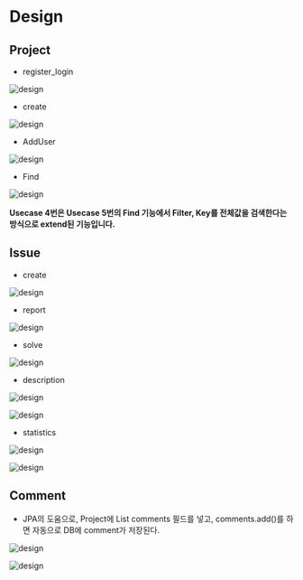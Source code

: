 #   Design
##  Project

+  register_login

![design](./resources/register_login.jpg)

+   create

![design](./resources/create_project.jpg)


+ AddUser

![design](./resources/addUserToProject.png)


+ Find

![design](./resources/find_issue.png)

**Usecase 4번은 Usecase 5번의 Find 기능에서 Filter, Key를 전체값을 검색한다는 방식으로 extend된 기능입니다.**


##  Issue
+   create

![design](./resources/report_issue.jpg)

+  report

![design](./resources/addIssue.jpg)

+  solve

![design](./resources/issueSolved.jpg)

+  description

![design](./resources/Issue_Description(SSD).png)

![design](./resources/Issue_Description.png)

+ statistics

![design](./resources/Report_Statistics(SSD).png)

![design](./resources/Report_Statistics.png)

##  Comment
+   JPA의 도움으로, Project에 List<Comment> comments 필드를 넣고, comments.add()를 하면 자동으로 DB에 comment가 저장된다.

![design](./resources/Comment_Manage(SSD).png)

![design](./resources/Comment_Manage.png)
